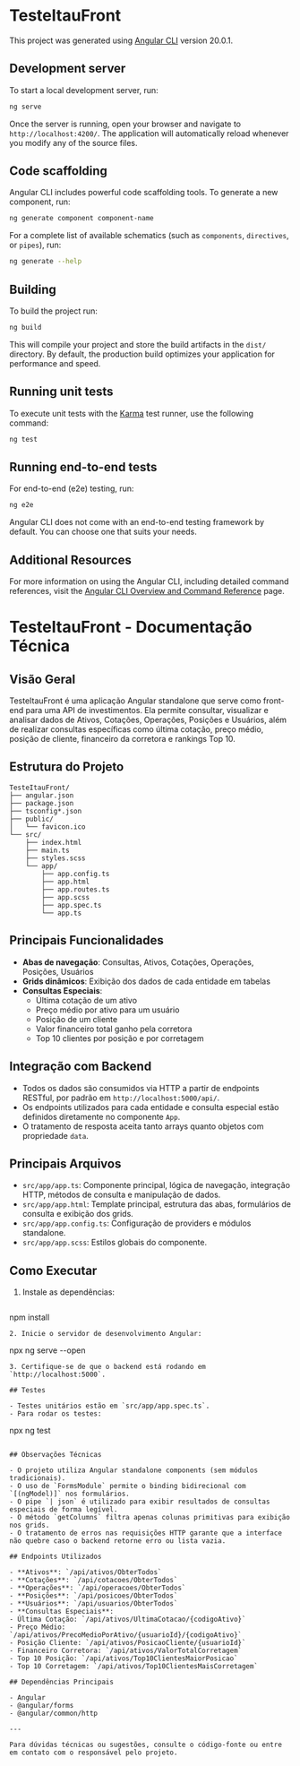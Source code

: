 # TesteItauFront

This project was generated using [Angular CLI](https://github.com/angular/angular-cli) version 20.0.1.

## Development server

To start a local development server, run:

```bash
ng serve
```

Once the server is running, open your browser and navigate to `http://localhost:4200/`. The application will automatically reload whenever you modify any of the source files.

## Code scaffolding

Angular CLI includes powerful code scaffolding tools. To generate a new component, run:

```bash
ng generate component component-name
```

For a complete list of available schematics (such as `components`, `directives`, or `pipes`), run:

```bash
ng generate --help
```

## Building

To build the project run:

```bash
ng build
```

This will compile your project and store the build artifacts in the `dist/` directory. By default, the production build optimizes your application for performance and speed.

## Running unit tests

To execute unit tests with the [Karma](https://karma-runner.github.io) test runner, use the following command:

```bash
ng test
```

## Running end-to-end tests

For end-to-end (e2e) testing, run:

```bash
ng e2e
```

Angular CLI does not come with an end-to-end testing framework by default. You can choose one that suits your needs.

## Additional Resources

For more information on using the Angular CLI, including detailed command references, visit the [Angular CLI Overview and Command Reference](https://angular.dev/tools/cli) page.

# TesteItauFront - Documentação Técnica

## Visão Geral

TesteItauFront é uma aplicação Angular standalone que serve como front-end para uma API de investimentos. Ela permite consultar, visualizar e analisar dados de Ativos, Cotações, Operações, Posições e Usuários, além de realizar consultas específicas como última cotação, preço médio, posição de cliente, financeiro da corretora e rankings Top 10.

## Estrutura do Projeto

```
TesteItauFront/
├── angular.json
├── package.json
├── tsconfig*.json
├── public/
│   └── favicon.ico
└── src/
    ├── index.html
    ├── main.ts
    ├── styles.scss
    └── app/
        ├── app.config.ts
        ├── app.html
        ├── app.routes.ts
        ├── app.scss
        ├── app.spec.ts
        └── app.ts
```

## Principais Funcionalidades

- **Abas de navegação**: Consultas, Ativos, Cotações, Operações, Posições, Usuários
- **Grids dinâmicos**: Exibição dos dados de cada entidade em tabelas
- **Consultas Especiais**:
  - Última cotação de um ativo
  - Preço médio por ativo para um usuário
  - Posição de um cliente
  - Valor financeiro total ganho pela corretora
  - Top 10 clientes por posição e por corretagem

## Integração com Backend

- Todos os dados são consumidos via HTTP a partir de endpoints RESTful, por padrão em `http://localhost:5000/api/`.
- Os endpoints utilizados para cada entidade e consulta especial estão definidos diretamente no componente `App`.
- O tratamento de resposta aceita tanto arrays quanto objetos com propriedade `data`.

## Principais Arquivos

- `src/app/app.ts`: Componente principal, lógica de navegação, integração HTTP, métodos de consulta e manipulação de dados.
- `src/app/app.html`: Template principal, estrutura das abas, formulários de consulta e exibição dos grids.
- `src/app/app.config.ts`: Configuração de providers e módulos standalone.
- `src/app/app.scss`: Estilos globais do componente.

## Como Executar

1. Instale as dependências:
   ```
npm install
   ```
2. Inicie o servidor de desenvolvimento Angular:
   ```
npx ng serve --open
   ```
3. Certifique-se de que o backend está rodando em `http://localhost:5000`.

## Testes

- Testes unitários estão em `src/app/app.spec.ts`.
- Para rodar os testes:
  ```
npx ng test
  ```

## Observações Técnicas

- O projeto utiliza Angular standalone components (sem módulos tradicionais).
- O uso de `FormsModule` permite o binding bidirecional com `[(ngModel)]` nos formulários.
- O pipe `| json` é utilizado para exibir resultados de consultas especiais de forma legível.
- O método `getColumns` filtra apenas colunas primitivas para exibição nos grids.
- O tratamento de erros nas requisições HTTP garante que a interface não quebre caso o backend retorne erro ou lista vazia.

## Endpoints Utilizados

- **Ativos**: `/api/ativos/ObterTodos`
- **Cotações**: `/api/cotacoes/ObterTodos`
- **Operações**: `/api/operacoes/ObterTodos`
- **Posições**: `/api/posicoes/ObterTodos`
- **Usuários**: `/api/usuarios/ObterTodos`
- **Consultas Especiais**:
  - Última Cotação: `/api/ativos/UltimaCotacao/{codigoAtivo}`
  - Preço Médio: `/api/ativos/PrecoMedioPorAtivo/{usuarioId}/{codigoAtivo}`
  - Posição Cliente: `/api/ativos/PosicaoCliente/{usuarioId}`
  - Financeiro Corretora: `/api/ativos/ValorTotalCorretagem`
  - Top 10 Posição: `/api/ativos/Top10ClientesMaiorPosicao`
  - Top 10 Corretagem: `/api/ativos/Top10ClientesMaisCorretagem`

## Dependências Principais

- Angular
- @angular/forms
- @angular/common/http

---

Para dúvidas técnicas ou sugestões, consulte o código-fonte ou entre em contato com o responsável pelo projeto.
